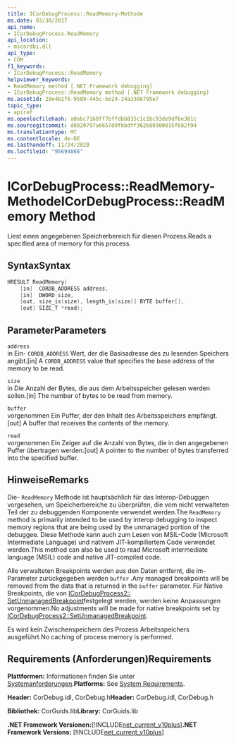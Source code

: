 ```yaml
---
title: ICorDebugProcess::ReadMemory-Methode
ms.date: 03/30/2017
api_name:
- ICorDebugProcess.ReadMemory
api_location:
- mscordbi.dll
api_type:
- COM
f1_keywords:
- ICorDebugProcess::ReadMemory
helpviewer_keywords:
- ReadMemory method [.NET Framework debugging]
- ICorDebugProcess::ReadMemory method [.NET Framework debugging]
ms.assetid: 28e4b2f6-9589-445c-be24-24a3306795e7
topic_type:
- apiref
ms.openlocfilehash: a0abc7168ff7bffdbb835c1c1bc93de9df6e381c
ms.sourcegitcommit: d8020797a6657d0fbbdff362b80300815f682f94
ms.translationtype: MT
ms.contentlocale: de-DE
ms.lasthandoff: 11/24/2020
ms.locfileid: "95694866"
---
```

# <a name="icordebugprocessreadmemory-method"></a><span data-ttu-id="ddd18-102">ICorDebugProcess::ReadMemory-Methode</span><span class="sxs-lookup"><span data-stu-id="ddd18-102">ICorDebugProcess::ReadMemory Method</span></span>

<span data-ttu-id="ddd18-103">Liest einen angegebenen Speicherbereich für diesen Prozess.</span><span class="sxs-lookup"><span data-stu-id="ddd18-103">Reads a specified area of memory for this process.</span></span>  
  
## <a name="syntax"></a><span data-ttu-id="ddd18-104">Syntax</span><span class="sxs-lookup"><span data-stu-id="ddd18-104">Syntax</span></span>  
  
```cpp  
HRESULT ReadMemory(  
    [in]  CORDB_ADDRESS address,
    [in]  DWORD size,  
    [out, size_is(size), length_is(size)] BYTE buffer[],  
    [out] SIZE_T *read);  
```  
  
## <a name="parameters"></a><span data-ttu-id="ddd18-105">Parameter</span><span class="sxs-lookup"><span data-stu-id="ddd18-105">Parameters</span></span>  

 `address`  
 <span data-ttu-id="ddd18-106">in Ein- `CORDB_ADDRESS` Wert, der die Basisadresse des zu lesenden Speichers angibt.</span><span class="sxs-lookup"><span data-stu-id="ddd18-106">[in] A `CORDB_ADDRESS` value that specifies the base address of the memory to be read.</span></span>  
  
 `size`  
 <span data-ttu-id="ddd18-107">in Die Anzahl der Bytes, die aus dem Arbeitsspeicher gelesen werden sollen.</span><span class="sxs-lookup"><span data-stu-id="ddd18-107">[in] The number of bytes to be read from memory.</span></span>  
  
 `buffer`  
 <span data-ttu-id="ddd18-108">vorgenommen Ein Puffer, der den Inhalt des Arbeitsspeichers empfängt.</span><span class="sxs-lookup"><span data-stu-id="ddd18-108">[out] A buffer that receives the contents of the memory.</span></span>  
  
 `read`  
 <span data-ttu-id="ddd18-109">vorgenommen Ein Zeiger auf die Anzahl von Bytes, die in den angegebenen Puffer übertragen werden.</span><span class="sxs-lookup"><span data-stu-id="ddd18-109">[out] A pointer to the number of bytes transferred into the specified buffer.</span></span>  
  
## <a name="remarks"></a><span data-ttu-id="ddd18-110">Hinweise</span><span class="sxs-lookup"><span data-stu-id="ddd18-110">Remarks</span></span>  

 <span data-ttu-id="ddd18-111">Die- `ReadMemory` Methode ist hauptsächlich für das Interop-Debuggen vorgesehen, um Speicherbereiche zu überprüfen, die vom nicht verwalteten Teil der zu debuggenden Komponente verwendet werden.</span><span class="sxs-lookup"><span data-stu-id="ddd18-111">The `ReadMemory` method is primarily intended to be used by interop debugging to inspect memory regions that are being used by the unmanaged portion of the debuggee.</span></span> <span data-ttu-id="ddd18-112">Diese Methode kann auch zum Lesen von MSIL-Code (Microsoft Intermediate Language) und nativem JIT-kompiliertem Code verwendet werden.</span><span class="sxs-lookup"><span data-stu-id="ddd18-112">This method can also be used to read Microsoft intermediate language (MSIL) code and native JIT-compiled code.</span></span>  
  
 <span data-ttu-id="ddd18-113">Alle verwalteten Breakpoints werden aus den Daten entfernt, die im-Parameter zurückgegeben werden `buffer` .</span><span class="sxs-lookup"><span data-stu-id="ddd18-113">Any managed breakpoints will be removed from the data that is returned in the `buffer` parameter.</span></span> <span data-ttu-id="ddd18-114">Für Native Breakpoints, die von [ICorDebugProcess2:: SetUnmanagedBreakpoint](icordebugprocess2-setunmanagedbreakpoint-method.md)festgelegt werden, werden keine Anpassungen vorgenommen.</span><span class="sxs-lookup"><span data-stu-id="ddd18-114">No adjustments will be made for native breakpoints set by [ICorDebugProcess2::SetUnmanagedBreakpoint](icordebugprocess2-setunmanagedbreakpoint-method.md).</span></span>  
  
 <span data-ttu-id="ddd18-115">Es wird kein Zwischenspeichern des Prozess Arbeitsspeichers ausgeführt.</span><span class="sxs-lookup"><span data-stu-id="ddd18-115">No caching of process memory is performed.</span></span>  
  
## <a name="requirements"></a><span data-ttu-id="ddd18-116">Requirements (Anforderungen)</span><span class="sxs-lookup"><span data-stu-id="ddd18-116">Requirements</span></span>  

 <span data-ttu-id="ddd18-117">**Plattformen:** Informationen finden Sie unter [Systemanforderungen](../../get-started/system-requirements.md).</span><span class="sxs-lookup"><span data-stu-id="ddd18-117">**Platforms:** See [System Requirements](../../get-started/system-requirements.md).</span></span>  
  
 <span data-ttu-id="ddd18-118">**Header:** CorDebug.idl, CorDebug.h</span><span class="sxs-lookup"><span data-stu-id="ddd18-118">**Header:** CorDebug.idl, CorDebug.h</span></span>  
  
 <span data-ttu-id="ddd18-119">**Bibliothek:** CorGuids.lib</span><span class="sxs-lookup"><span data-stu-id="ddd18-119">**Library:** CorGuids.lib</span></span>  
  
 <span data-ttu-id="ddd18-120">**.NET Framework Versionen:**[!INCLUDE[net_current_v10plus](../../../../includes/net-current-v10plus-md.md)]</span><span class="sxs-lookup"><span data-stu-id="ddd18-120">**.NET Framework Versions:** [!INCLUDE[net_current_v10plus](../../../../includes/net-current-v10plus-md.md)]</span></span>

